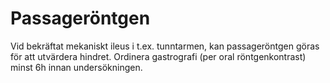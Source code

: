 # Passageröntgen
Vid bekräftat mekaniskt ileus i t.ex. tunntarmen, kan passageröntgen göras för att utvärdera hindret. Ordinera gastrografi (per oral röntgenkontrast) minst 6h innan undersökningen. 
